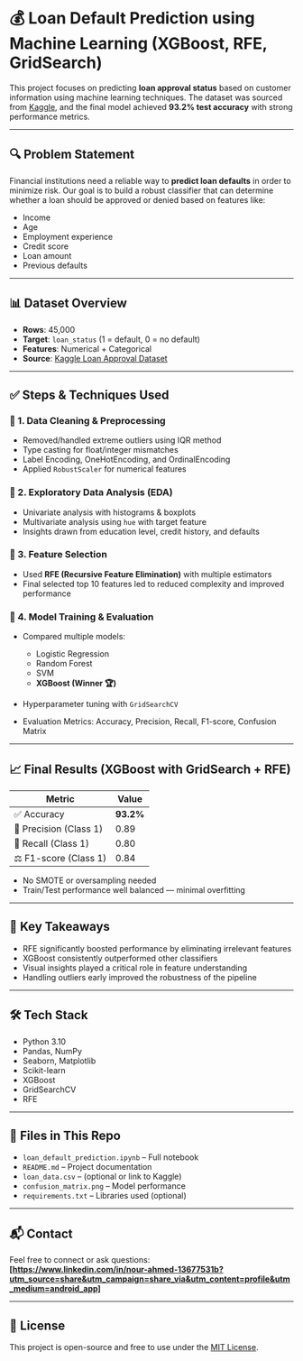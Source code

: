# 💰 Loan Default Prediction using Machine Learning (XGBoost, RFE, GridSearch)

This project focuses on predicting **loan approval status** based on customer information using machine learning techniques. The dataset was sourced from [Kaggle](https://www.kaggle.com/datasets/taweilo/loan-approval-classification-data), and the final model achieved **93.2% test accuracy** with strong performance metrics.

---

## 🔍 Problem Statement

Financial institutions need a reliable way to **predict loan defaults** in order to minimize risk. Our goal is to build a robust classifier that can determine whether a loan should be approved or denied based on features like:

- Income
- Age
- Employment experience
- Credit score
- Loan amount
- Previous defaults

---

## 📊 Dataset Overview

- **Rows**: 45,000  
- **Target**: `loan_status` (1 = default, 0 = no default)  
- **Features**: Numerical + Categorical  
- **Source**: [Kaggle Loan Approval Dataset](https://www.kaggle.com/datasets/taweilo/loan-approval-classification-data)

---

## ✅ Steps & Techniques Used

### 📌 1. Data Cleaning & Preprocessing
- Removed/handled extreme outliers using IQR method  
- Type casting for float/integer mismatches  
- Label Encoding, OneHotEncoding, and OrdinalEncoding  
- Applied `RobustScaler` for numerical features

### 📌 2. Exploratory Data Analysis (EDA)
- Univariate analysis with histograms & boxplots  
- Multivariate analysis using `hue` with target feature  
- Insights drawn from education level, credit history, and defaults

### 📌 3. Feature Selection
- Used **RFE (Recursive Feature Elimination)** with multiple estimators  
- Final selected top 10 features led to reduced complexity and improved performance

### 📌 4. Model Training & Evaluation
- Compared multiple models:
  - Logistic Regression
  - Random Forest
  - SVM
  - **XGBoost (Winner 🏆)**

- Hyperparameter tuning with `GridSearchCV`  
- Evaluation Metrics: Accuracy, Precision, Recall, F1-score, Confusion Matrix

---

## 📈 Final Results (XGBoost with GridSearch + RFE)

| Metric | Value |
|--------|--------|
| ✅ Accuracy | **93.2%** |
| 🎯 Precision (Class 1) | 0.89 |
| 🔄 Recall (Class 1) | 0.80 |
| ⚖️ F1-score (Class 1) | 0.84 |

- No SMOTE or oversampling needed  
- Train/Test performance well balanced — minimal overfitting  

---

## 🧠 Key Takeaways

- RFE significantly boosted performance by eliminating irrelevant features  
- XGBoost consistently outperformed other classifiers  
- Visual insights played a critical role in feature understanding  
- Handling outliers early improved the robustness of the pipeline

---

## 🛠️ Tech Stack

- Python 3.10  
- Pandas, NumPy  
- Seaborn, Matplotlib  
- Scikit-learn  
- XGBoost  
- GridSearchCV  
- RFE

---

## 📁 Files in This Repo

- `loan_default_prediction.ipynb` – Full notebook  
- `README.md` – Project documentation  
- `loan_data.csv` – (optional or link to Kaggle)  
- `confusion_matrix.png` – Model performance  
- `requirements.txt` – Libraries used (optional)

---

## 📬 Contact

Feel free to connect or ask questions:  
**[https://www.linkedin.com/in/nour-ahmed-13677531b?utm_source=share&utm_campaign=share_via&utm_content=profile&utm_medium=android_app]**

---

## 📌 License

This project is open-source and free to use under the [MIT License](LICENSE).
